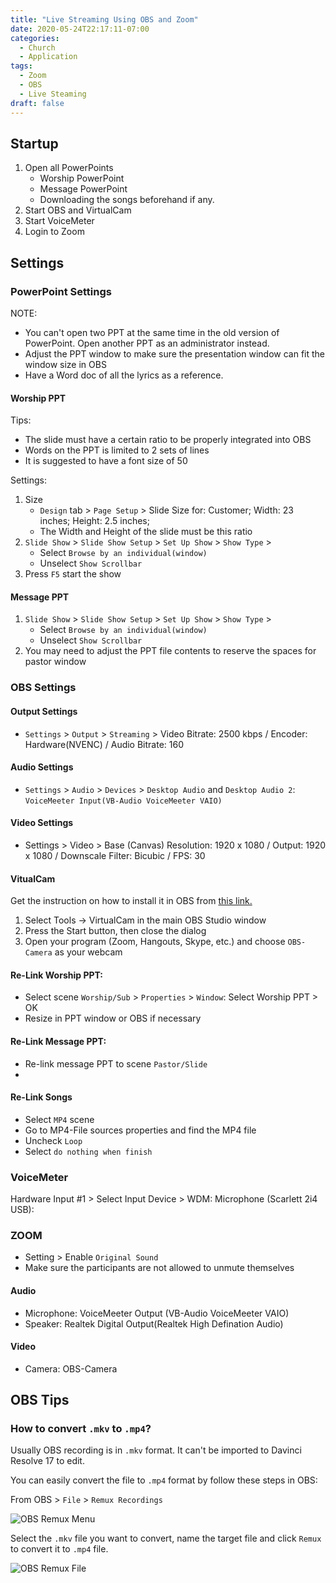 ```yaml
---
title: "Live Streaming Using OBS and Zoom"
date: 2020-05-24T22:17:11-07:00
categories:
  - Church
  - Application
tags:
  - Zoom
  - OBS
  - Live Steaming
draft: false
---
```


## Startup
1. Open all PowerPoints
    * Worship PowerPoint
    * Message PowerPoint
    * Downloading the songs beforehand if any.
2. Start OBS and VirtualCam
3. Start VoiceMeter
4. Login to Zoom

## Settings
### PowerPoint Settings
NOTE:
* You can't open two PPT at the same time in the old version of PowerPoint. 
Open another PPT as an administrator instead.
* Adjust the PPT window to make sure the presentation window can fit the window size in OBS
* Have a Word doc of all the lyrics as a reference.

#### Worship PPT
Tips:
* The slide must have a certain ratio to be properly integrated into OBS
* Words on the PPT is limited to 2 sets of lines
* It is suggested to have a font size of 50

Settings:
1. Size
    * `Design` tab > `Page Setup` > 
        Slide Size for: Customer;
        Width: 23 inches;
        Height: 2.5 inches;
    * The Width and Height of the slide must be this ratio
2. `Slide Show` > `Slide Show Setup` > `Set Up Show` > `Show Type` >
    * Select `Browse by an individual(window)`
    * Unselect `Show Scrollbar`
3. Press `F5` start the show

#### Message PPT
1. `Slide Show` > `Slide Show Setup` > `Set Up Show` > `Show Type` >
    * Select `Browse by an individual(window)`
    * Unselect `Show Scrollbar` 
2. You may need to adjust the PPT file contents to reserve the spaces for pastor window

### OBS Settings
#### Output Settings
* `Settings` > `Output` > `Streaming` > 
Video Bitrate: 2500 kbps / Encoder: Hardware(NVENC) / Audio Bitrate: 160

#### Audio Settings
* `Settings` > `Audio` > `Devices` > `Desktop Audio` and `Desktop Audio 2`: 
`VoiceMeeter Input(VB-Audio VoiceMeeter VAIO)`

#### Video Settings
* Settings > Video > Base (Canvas) Resolution: 1920 x 1080 / Output: 1920 x 1080 / 
Downscale Filter: Bicubic / FPS: 30

#### VitualCam
Get the instruction on how to install it in OBS from [this link.](https://obsproject.com/forum/resources/obs-virtualcam.949/)
1. Select Tools -> VirtualCam in the main OBS Studio window
2. Press the Start button, then close the dialog
3. Open your program (Zoom, Hangouts, Skype, etc.) and choose `OBS-Camera` as your webcam

#### Re-Link Worship PPT:
* Select scene `Worship/Sub` > `Properties` > `Window`: Select Worship PPT > OK
* Resize in PPT window or OBS if necessary

#### Re-Link Message PPT: 
* Re-link message PPT to scene `Pastor/Slide` 
* 

#### Re-Link Songs
* Select `MP4` scene
* Go to MP4-File sources properties and find the MP4 file
* Uncheck `Loop`
* Select `do nothing when finish`



### VoiceMeter
Hardware Input #1 > Select Input Device > WDM: Microphone (Scarlett 2i4 USB): 

### ZOOM
* Setting > Enable `Original Sound`
* Make sure the participants are not allowed to unmute themselves

#### Audio
* Microphone: VoiceMeeter Output (VB-Audio VoiceMeeter VAIO)
* Speaker: Realtek Digital Output(Realtek High Defination Audio)

#### Video
* Camera: OBS-Camera


## OBS Tips
### How to convert `.mkv` to `.mp4`?
Usually OBS recording is in `.mkv` format. It can't be imported to Davinci Resolve 17 to edit.

You can easily convert the file to `.mp4` format by follow these steps in OBS:

From OBS > `File` > `Remux Recordings`

![OBS Remux Menu](/images/2020/obs-remux.PNG)

Select the `.mkv` file you want to convert, name the target file and click `Remux` to convert it to `.mp4` file.

![OBS Remux File](/images/2020/obs-remux-file.PNG)


